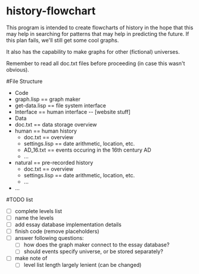 history-flowchart
=================
This program is intended to create flowcharts of history in the hope that this may help in searching for patterns that may help in predicting the future. If this plan fails, we'll still get some cool graphs.

It also has the capability to make graphs for other (fictional) universes.

Remember to read all doc.txt files before proceeding (in case this wasn't obvious).

#File Structure
- Code
 - graph.lisp == graph maker
 - get-data.lisp == file system interface
 - Interface == human interface
   -- [website stuff]
- Data
 - doc.txt == data storage overview
 - human == human history
   - doc.txt == overview
   - settings.lisp == date arithmetic, location, etc.
   - AD_16.txt == events occuring in the 16th century AD
   - ...
 - natural == pre-recorded history
   - doc.txt == overview
   - settings.lisp == date arithmetic, location, etc.
   - ...
 - ...

#TODO list

- [ ] complete levels list
- [ ] name the levels
- [ ] add essay database implementation details
- [ ] finish code (remove placeholders)
- [ ] answer following questions:
  - [ ] how does the graph maker connect to the essay database?
  - [ ] should events specify universe, or be stored separately?
- [ ] make note of
  - [ ] level list length largely lenient (can be changed)
